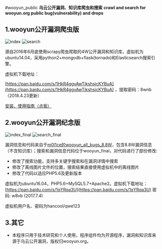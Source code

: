 #wooyun_public
**乌云公开漏洞、知识库爬虫和搜索**
**crawl and search for wooyun.org public bug(vulnerability) and drops**


1.wooyun公开漏洞爬虫版
--------
![index](index.png)
![search](search.png)

源自2016年6月底使用scrapy爬虫爬取的4W公开漏洞和知识库，虚拟机为ubuntu14.04，采用python2+mongodb+flask(tornado)和Elasticsearch搜索引擎。

虚拟机下载地址：

[https://pan.baidu.com/s/1HkR4ggvAwTikshsjcKYBuA](https://pan.baidu.com/s/1HkR4ggvAwTikshsjcKYBuA) ，提取密码：8wnb（2018.4.23更新）

[安装、使用指南（点我）](README_PUBLIC.md)

2.wooyun公开漏洞纪念版
--------
![index_final](index_final.png)
![search_final](search_final.png)

漏洞信息和代码来自于[m0l1ce的wooyun_all_bugs_8.8W](https://github.com/m0l1ce/wooyunallbugs)，包含8.8W漏洞信息（不含知识库）；搜索和漏洞信息代码位于wooyun_final，对代码进行了部份修改:

+ 修改了搜索功能，支持多关键字搜索和在漏洞详情中搜索
+ 修改了离线图片文件的位置，搜索结果直接使用虚拟机中的离线图片
+ 修改了代码以适应PHP5.6及更新版本

虚拟机为ubuntu16.04，PHP5.6+MySQL5.7+Apache2。虚拟机下载地址：
[https://pan.baidu.com/s/1qYRqa3U](https://pan.baidu.com/s/1qYRqa3U) 密码: w8vb (2017.7.4)

虚拟机用户名、密码为hancool/qwe123

3.其它
--------

+ 本程序只用于技术研究和个人使用，程序组件均为开源程序，漏洞和知识库来源于乌云公开漏洞，版权归wooyun.org。

